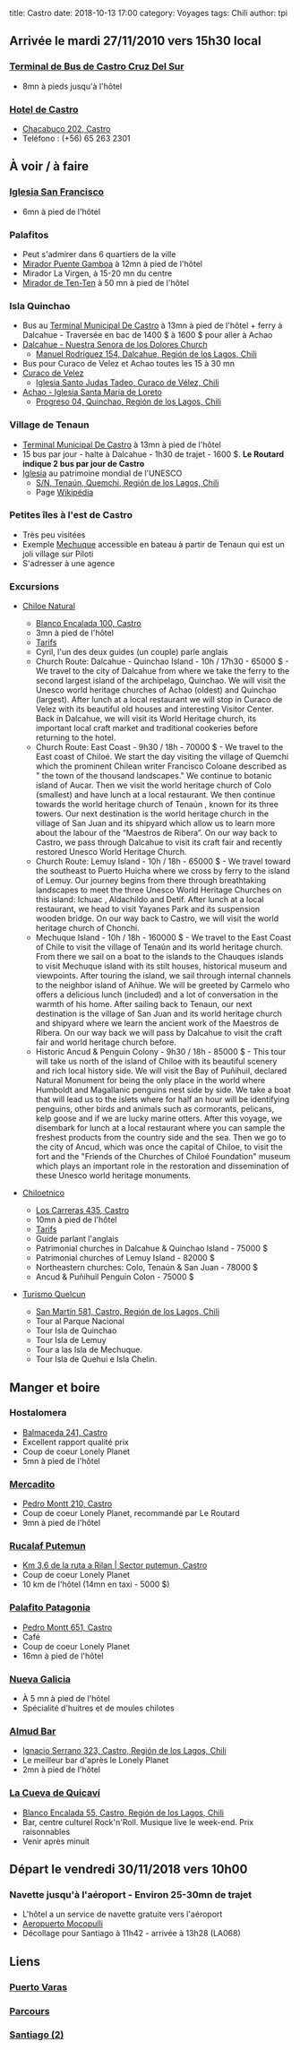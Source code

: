 title: Castro
date: 2018-10-13 17:00
category: Voyages
tags: Chili
author: tpi


## Arrivée le mardi 27/11/2010 vers 15h30 local

### [Terminal de Bus de Castro Cruz Del Sur](https://www.google.fr/maps/place/Terminal+De+Buses+Cruz+Del+Sur+Castro/@-42.4806087,-73.7688856,16z/data=!4m8!1m2!2m1!1scastro+terminal+buses!3m4!1s0x962219e43c892293:0x9bb2fb755fa54bda!8m2!3d-42.4806087!4d-73.7645082)

* 8mn à pieds jusqu'à l'hôtel

### [Hotel de Castro](http://www.hosteriadecastro.cl/)

* [Chacabuco 202, Castro](https://www.google.fr/maps/place/Hotel+de+Castro/@-42.4841029,-73.7640052,17z/data=!3m1!4b1!4m7!3m6!1s0x962219eec190bb13:0x4fa5be209e749cc3!5m1!1s2018-10-28!8m2!3d-42.4841069!4d-73.7618165)
* Teléfono : (+56) 65 263 2301 

## À voir / à faire

### [Iglesia San Francisco](https://www.google.fr/maps/place/san+francisco+Church/@-42.4816915,-73.7637382,17z/data=!4m12!1m6!3m5!1s0x962219e5b4f6d357:0x73b775dd79fe9aa5!2ssan+francisco+Church!8m2!3d-42.481627!4d-73.763723!3m4!1s0x962219e5b4f6d357:0x73b775dd79fe9aa5!8m2!3d-42.481627!4d-73.763723)
* 6mn à pied de l'hôtel

### Palafitos
* Peut s'admirer dans 6 quartiers de la ville
* [Mirador Puente Gamboa](https://www.google.fr/maps/place/Mirador+Gamboa/@-42.4813089,-73.770581,17z/data=!4m12!1m6!3m5!1s0x962219e76800bdab:0xcd5bbd14594f00ca!2sMirador+Gamboa!8m2!3d-42.4813089!4d-73.770581!3m4!1s0x962219e76800bdab:0xcd5bbd14594f00ca!8m2!3d-42.4813089!4d-73.770581) à 12mn à pied de l'hôtel 
* Mirador La Virgen, à 15-20 mn du centre
* [Mirador de Ten-Ten](https://www.google.fr/maps/place/Mirador+Ten+-+Ten/@-42.4641978,-73.7621353,17z/data=!3m1!4b1!4m5!3m4!1s0x9622175aacaca547:0x2e14bbe018ed543!8m2!3d-42.4642018!4d-73.7599466) à 50 mn à pied de l'hôtel

### Isla Quinchao
* Bus au [Terminal Municipal De Castro](https://www.google.fr/maps/place/Terminal+Municipal+De+Castro/@-42.4795784,-73.7659128,17z/data=!4m13!1m5!2m4!1sterminal+buses+castro!5m2!5m1!1s2018-11-23!3m6!1s0x962219e384613d25:0x18bb51df1e448cdf!5m1!1s2018-11-23!8m2!3d-42.478556!4d-73.76294) à 13mn à pied de l'hôtel + ferry à Dalcahue - Traversée en bac de 1400 $ à 1600 $ pour aller à Achao
* [Dalcahue - Nuestra Senora de los Dolores Church](https://www.tripadvisor.fr/Attraction_Review-g3468256-d318257-Reviews-Nuestra_Senora_de_los_Dolores_Church-Dalcahue_Isla_Chiloe_Los_Lagos_Region.html)
    * [Manuel Rodríguez 154, Dalcahue, Región de los Lagos, Chili](https://www.google.fr/maps/place/%C3%89glise+Notre-Dame-de-la-Douleur+de+Dalcahue/@-42.379266,-73.6496639,17z/data=!3m1!4b1!4m5!3m4!1s0x96220dfdd992c167:0x6416cd36eb9cfe87!8m2!3d-42.37927!4d-73.6474752)
* Bus pour Curaco de Velez et Achao toutes les 15 à 30 mn
* [Curaco de Velez](https://www.google.fr/maps/place/Curaco+de+V%C3%A9lez,+R%C3%A9gion+des+Lacs,+Chili/@-42.4405371,-73.6737454,12z/data=!4m5!3m4!1s0x96220f1531f2f5c3:0xc40fd903db5bfb33!8m2!3d-42.4405468!4d-73.6037069)
    * [Iglesia Santo Judas Tadeo, Curaco de Vélez, Chili](https://www.google.fr/maps/place/Iglesia+Santo+Judas+Tadeo,+Curaco+de+V%C3%A9lez,+Regi%C3%B3n+de+los+Lagos,+Chili/@-42.4400351,-73.6045715,17z/data=!3m1!4b1!4m5!3m4!1s0x96220f7712c613d7:0xe7f12e24333cb29!8m2!3d-42.4400379!4d-73.6027041)
* [Achao - Iglesia Santa Maria de Loreto](https://www.tripadvisor.fr/Attraction_Review-g303671-d318255-Reviews-Iglesia_Santa_Maria_de_Loreto-Isla_Chiloe_Los_Lagos_Region.html)
    * [Progreso 04, Quinchao, Región de los Lagos, Chili](https://www.google.fr/maps/place/%C3%89glise+Notre-Dame-de-Lorette+d'Achao/@-42.471661,-73.4903059,17z/data=!3m1!4b1!4m5!3m4!1s0x962207a09d4fb3d9:0x76648239c1ce4981!8m2!3d-42.471665!4d-73.4881172)

### Village de Tenaun
* [Terminal Municipal De Castro](https://www.google.fr/maps/place/Terminal+Municipal+De+Castro/@-42.4795784,-73.7659128,17z/data=!4m13!1m5!2m4!1sterminal+buses+castro!5m2!5m1!1s2018-11-23!3m6!1s0x962219e384613d25:0x18bb51df1e448cdf!5m1!1s2018-11-23!8m2!3d-42.478556!4d-73.76294) à 13mn à pied de l'hôtel
* 15 bus par jour - halte à Dalcahue - 1h30 de trajet - 1600 $. **Le Routard indique 2 bus par jour de Castro** 
* [Iglesia](https://www.tripadvisor.fr/Attraction_Review-g3468256-d7186298-Reviews-Iglesia_de_Tenaun-Dalcahue_Isla_Chiloe_Los_Lagos_Region.html) au patrimoine mondial de l'UNESCO
    * [S/N, Tenaún, Quemchi, Región de los Lagos, Chili](https://www.google.fr/maps/place/Iglesia+de+Tena%C3%BAn/@-42.3316878,-73.3772652,17z/data=!3m1!4b1!4m5!3m4!1s0x9618a3fd787d6089:0xbe718168aa812b8e!8m2!3d-42.3316918!4d-73.3750765)
    * Page [Wikipédia](https://fr.wikipedia.org/wiki/%C3%89glise_Notre-Dame-du-Patronage_de_Tena%C3%BAn)
    
### Petites îles à l'est de Castro
* Très peu visitées
* Exemple [Mechuque](https://www.google.fr/maps/place/Mechuque,+Quemchi,+R%C3%A9gion+des+Lacs,+Chili/@-42.3132469,-73.2785642,15z/data=!3m1!4b1!4m5!3m4!1s0x9618a34e10598c83:0x197905d8e0bf794c!8m2!3d-42.3132637!4d-73.2698094) accessible en bateau à partir de Tenaun qui est un joli village sur Piloti
* S'adresser à une agence

### Excursions
* [Chiloe Natural](http://www.chiloenatural.cl/?lang=en)
    * [Blanco Encalada 100, Castro](https://www.google.fr/maps/place/Chiloe+Natural+Turismo/@-42.4825821,-73.7605273,17z/data=!4m16!1m8!3m7!1s0x962219e544682a21:0x88502422beb6d1b9!2sChiloe+Natural+Turismo!5m1!1s2018-11-23!8m2!3d-42.482637!4d-73.7605648!3m6!1s0x962219e544682a21:0x88502422beb6d1b9!5m1!1s2018-11-23!8m2!3d-42.482637!4d-73.7605648)
    * 3mn à pied de l'hôtel
    * [Tarifs](http://www.chiloenatural.cl/wp-content/uploads/2017/07/TARIFARIO-CHILOE-NATURAL-2017-18ENG.pdf)
    * Cyril, l'un des deux guides (un couple) parle anglais
    * Church Route: Dalcahue - Quinchao Island - 10h / 17h30 - 65000 $ - We travel to the city of Dalcahue from where we take the ferry to the second largest island of the archipelago, Quinchao. We will visit the Unesco world heritage churches of Achao (oldest) 
and Quinchao (largest).  After lunch at a local restaurant we will stop in Curaco de Velez with its beautiful  old  houses  and interesting  Visitor  Center.  Back  in  Dalcahue,  we  will  visit  its  World Heritage church, its important local craft market and traditional cookeries before returning to the hotel.
    * Church Route: East Coast - 9h30 / 18h - 70000 $ - We travel to the East coast of Chiloé. We start the day visiting the village of Quemchi which the prominent  Chilean  writer  Francisco  Coloane  described  as  "  the  town  of  the  thousand landscapes." We continue to botanic island of Aucar. Then we visit the world heritage church of Colo  (smallest)  and  have  lunch  at  a  local  restaurant.  We  then  continue  towards  the  world heritage  church  of  Tenaún  ,  known  for  its  three  towers.  Our  next  destination  is  the  world heritage church in the village of San Juan and its shipyard which allow us to learn more about the labour of the “Maestros de Ribera”. On our way back to Castro, we pass through Dalcahue to visit its craft fair and recently restored Unesco World Heritage Church.
    * Church Route: Lemuy Island - 10h / 18h - 65000 $ - We  travel  toward  the  southeast  to  Puerto  Huicha  where  we  cross  by  ferry  to  the  island  of Lemuy.  Our  journey  begins  from  there  through  breathtaking  landscapes  to  meet  the  three Unesco World Heritage Churches on this island: Ichuac , Aldachildo and Detif. After lunch at a local restaurant, we head to visit Yayanes Park and its suspension wooden bridge. On our way back to Castro, we will visit the world heritage church of Chonchi.
    * Mechuque Island - 10h / 18h - 160000 $ - We travel to the East Coast of Chile to visit the village of Tenaún and its world heritage church. From there we sail on a boat to the islands to the Chauques islands to visit Mechuque island with its stilt houses, historical museum and viewpoints. After touring the island, we sail through internal channels to the neighbor island of Añihue. We will be greeted by Carmelo who offers a delicious lunch (included) and a lot of conversation in the warmth of his home. After sailing back to Tenaun, our next destination is the village of San Juan and its world heritage church and shipyard where we learn the ancient work of the Maestros de Ribera. On our way back we will pass by Dalcahue to visit the craft fair and world heritage church before.
    * Historic Ancud & Penguin Colony - 9h30 / 18h - 85000 $ - This  tour  will  take  us  north  of  the  island  of  Chiloe  with  its  beautiful  scenery  and  rich  local history side. We will visit the Bay of Puñihuil, declared Natural Monument for being the only place in the world where Humboldt and Magallanic penguins nest side by side. We take a boat that will lead us to the islets where for half an hour will be identifying penguins, other birds and animals such as cormorants, pelicans, kelp goose and if we are lucky marine otters. After this voyage,  we  disembark  for  lunch  at  a  local  restaurant  where  you  can  sample  the  freshest products from the country side and the sea. Then we go to the city of Ancud, which was once the capital of Chiloe, to visit the fort and the "Friends of the Churches of Chiloé Foundation" museum which plays an important role in the restoration and dissemination of these Unesco world heritage monuments.
    
* [Chiloetnico](http://www.chiloetnico.cl/)
    * [Los Carreras 435, Castro](https://www.google.fr/maps/place/Chilo%C3%A9tnico/@-42.4813363,-73.7667221,17z/data=!4m16!1m8!3m7!1s0x962219e6920102e1:0x569ca02f9c32906!2sChilo%C3%A9tnico!5m1!1s2018-11-23!8m2!3d-42.4812986!4d-73.7665538!3m6!1s0x962219e6920102e1:0x569ca02f9c32906!5m1!1s2018-11-23!8m2!3d-42.4812986!4d-73.7665538)
    * 10mn à pied de l'hôtel
    * [Tarifs](http://www.chiloetnico.cl/wp-content/uploads/2018/09/tarifas-ingles.pdf)
    * Guide parlant l'anglais
    * Patrimonial churches in Dalcahue & Quinchao Island - 75000 $
    * Patrimonial churches of Lemuy Island - 82000 $
    * Northeastern churches: Colo, Tenaún & San Juan - 78000 $
    * Ancud & Puñihuil Penguin Colon - 75000 $
    
* [Turismo Quelcun](http://www.hostalyturismoquelcun.cl/)
    * [San Martín 581, Castro, Región de los Lagos, Chili](https://www.google.com/maps/place/Hostal+y+Turismo+Quelcun/@-42.4788578,-73.7681956,16z/data=!4m7!3m6!1s0x0:0x1006bc267e153b85!5m1!1s2018-11-23!8m2!3d-42.4795683!4d-73.7635765)
    * Tour al Parque Nacional
    * Tour Isla de Quinchao
    * Tour Isla de Lemuy
    * Tour a las Isla de Mechuque.
    * Tour Isla de Quehui e Isla Chelin.

## Manger et boire

### Hostalomera
* [Balmaceda 241, Castro](https://www.google.fr/maps/place/Balmaceda+241,+Castro,+Regi%C3%B3n+de+los+Lagos,+Chili/@-42.4835428,-73.7651352,17z/data=!4m13!1m7!3m6!1s0x962219e5fc618603:0xbb94ab2ae17da80c!2sBalmaceda+241,+Castro,+Regi%C3%B3n+de+los+Lagos,+Chili!3b1!8m2!3d-42.483673!4d-73.7649874!3m4!1s0x962219e5fc618603:0xbb94ab2ae17da80c!8m2!3d-42.483673!4d-73.7649874)
* Excellent rapport qualité prix
* Coup de coeur Lonely Planet
* 5mn à pied de l'hôtel

### [Mercadito](https://www.tripadvisor.fr/Restaurant_Review-g317804-d3699460-Reviews-Mercadito-Castro_Isla_Chiloe_Los_Lagos_Region.html)
* [Pedro Montt 210, Castro](https://www.google.fr/maps/place/El+Mercadito+de+Chilo%C3%A9/@-42.4793833,-73.7627506,17z/data=!3m1!4b1!4m5!3m4!1s0x962219e4bb0ac893:0x4e0473bf6e49d021!8m2!3d-42.4793873!4d-73.7605619)
* Coup de coeur Lonely Planet, recommandé par Le Routard
* 9mn à pied de l'hôtel

### [Rucalaf Putemun](https://www.tripadvisor.fr/Restaurant_Review-g317804-d4591072-Reviews-Rucalaf_Putemun-Castro_Isla_Chiloe_Los_Lagos_Region.html)
* [Km 3,6 de la ruta a Rilan | Sector putemun, Castro](https://www.google.fr/maps/place/Restaurant+Rucalaf/@-42.45118,-73.7892428,13z/data=!4m5!3m4!1s0x962216dc4293f7d5:0x1303d363e62386a6!8m2!3d-42.418448!4d-73.7337444)
* Coup de coeur Lonely Planet
* 10 km de l'hôtel (14mn en taxi - 5000 $)

### [Palafito Patagonia](https://www.tripadvisor.fr/Restaurant_Review-g317804-d5860279-Reviews-Palafito_Patagonia-Castro_Isla_Chiloe_Los_Lagos_Region.html)
* [Pedro Montt 651, Castro](https://www.google.fr/maps/place/Caf%C3%A9+Palafito+Patagonia/@-42.474853,-73.7637107,17z/data=!3m1!4b1!4m5!3m4!1s0x962219e2916f8fcb:0x3887153bb17ac624!8m2!3d-42.474857!4d-73.761522)
* Café
* Coup de coeur Lonely Planet
* 16mn à pied de l'hôtel

### [Nueva Galicia](https://www.tripadvisor.fr/Restaurant_Review-g317804-d4308671-Reviews-Nueva_Galicia_Restaurante-Castro_Isla_Chiloe_Los_Lagos_Region.html)
* À 5 mn à pied de l'hôtel
* Spécialité d'huitres et de moules chilotes

### [Almud Bar](https://www.tripadvisor.fr/Restaurant_Review-g317804-d7057155-Reviews-Almud_Bar-Castro_Isla_Chiloe_Los_Lagos_Region.html)
* [Ignacio Serrano 323, Castro, Región de los Lagos, Chili](https://www.google.fr/maps/place/Almud+bar/@-42.4825684,-73.7640933,17z/data=!3m1!4b1!4m5!3m4!1s0x962219e572f8415f:0x52a5577ac925cc0a!8m2!3d-42.4825724!4d-73.7619046)
* Le meilleur bar d'après le Lonely Planet
* 2mn à pied de l'hôtel

### [La Cueva de Quicaví](https://www.tripadvisor.fr/Restaurant_Review-g317804-d6513157-Reviews-La_Cueva_de_Quicavi-Castro_Isla_Chiloe_Los_Lagos_Region.html)
* [Blanco Encalada 55, Castro, Región de los Lagos, Chili](https://www.google.com/maps/place/La+Cueva+de+Quicav%C3%AD/@-42.4823315,-73.7623669,17z/data=!3m1!4b1!4m5!3m4!1s0x962219e548f5c94f:0x7ee7b04ba7bdb64b!8m2!3d-42.4823355!4d-73.7601782)
* Bar, centre culturel Rock'n'Roll. Musique live le week-end. Prix raisonnables
* Venir après minuit

## Départ le vendredi 30/11/2018 vers 10h00

### Navette jusqu'à l'aéroport - Environ 25-30mn de trajet

* L'hôtel a un service de navette gratuite vers l'aéroport
* [Aeropuerto Mocopulli](https://www.google.fr/maps/place/Aeropuerto+Mocopulli,+Dalcahue/@-42.3482414,-73.7378369,14z/data=!4m5!3m4!1s0x9622130c76277309:0x93e995628224cb6e!8m2!3d-42.3482449!4d-73.7203274)
* Décollage pour Santiago à 11h42 - arrivée à 13h28 (LA068) 

## Liens

### [Puerto Varas](http://tse-tse.org/2018/10/puerto-varas/index.html)

### [Parcours](http://tse-tse.org/2018/10/chili-2018/index.html)

### [Santiago (2)](http://tse-tse.org/2018/10/santiago-2/index.html)
